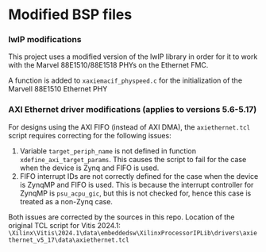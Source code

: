Modified BSP files
==================

### lwIP modifications

This project uses a modified version of the lwIP library in order for it to work with the Marvel 88E1510/88E1518
PHYs on the Ethernet FMC.

A function is added to `xaxiemacif_physpeed.c` for the initialization of the Marvell 88E1510 Ethernet PHY

### AXI Ethernet driver modifications (applies to versions 5.6-5.17)

For designs using the AXI FIFO (instead of AXI DMA), the `axiethernet.tcl` script requires correcting for the
following issues:

1. Variable `target_periph_name` is not defined in function `xdefine_axi_target_params`. This causes the script
to fail for the case when the device is Zynq and FIFO is used.
2. FIFO interrupt IDs are not correctly defined for the case when the device is ZynqMP and FIFO is used. This
is because the interrupt controller for ZynqMP is `psu_acpu_gic`, but this is not checked for, hence this case
is treated as a non-Zynq case.

Both issues are corrected by the sources in this repo. Location of the original TCL script for Vitis 2024.1:
`\Xilinx\Vitis\2024.1\data\embeddedsw\XilinxProcessorIPLib\drivers\axiethernet_v5_17\data\axiethernet.tcl`

